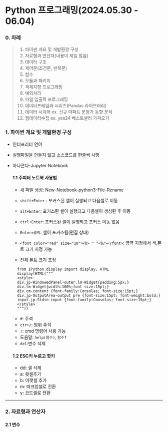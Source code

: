 # Python 프로그래밍(2024.05.30 - 06.04)
### 0. 차례

>1. 파이썬 개요 및 개발환경 구성
>2. 자료형과 연산자(내용이 제일 많음)
>3. 데이터 구조
>4. 제어문(조건문, 반복문)
>5. 함수
>6. 모듈과 패키지
>7. 객체지향 프로그래밍
>8. 예외처리
>9. 파일 입출력 프로그래밍
>10. 데이터프레임과 시리즈(Pandas 라이브러리)
>11. 데이터 시각화
ex. 신규 아파트 분양가 동향 분석
>12. 웹데이터수집
ex. yes24 베스트셀러 가져오기   

### 1. 파이썬 개요 및 개발환경 구성
- 인터프리터 언어
 - 실행파일을 만들지 않고 소스코드를 한줄씩 시행
- 아나콘다-Jupyter Notebook
  #### 1.1 주피터 노트북 사용법
   - 새 파일 생성: New-Notebook-python3-File-Rename
   - `shift+Enter` : 포커스된 셀이 실행되고 다음셀로 이동
   - `alt+Enter`: 포커스된 셀이 실행되고 다음셀이 생성된 후 이동
   - `ctrl+Enter`: 포커스된 셀이 실행되고 포커스 이동 없음
   - `Enter=클릭`: 셀이 포커스됨(편집 상태)

   -  `<font color="red" size="10"><b> " "<b/></font>`: 영역 지정해서 색,폰트 크기 지정 가능
   - 전체 폰트 크기 조정
    ```
      from IPython.display import display, HTML
      display(HTML("""
      <style>
      div.jp-WindowedPanel-outer.lm-Widget{padding:5px;}
      div.lm-Widget{width:100%;font-size:15pt;}
      div.cm-content {font-family:Consolas; font-size:15pt;}
      div.jp-OutputArea-output pre {font-size:15pt; font-weight:bold;}
      input.jp-Stdin-input {font-family:Consolas; font-size:15pt;}
      </style>
      """))
    ```      
  - `#`: 주석
  - `ctr+/`: 범위 주석
  - `!`: cmd 명령어 사용 가능
  - 도움말: `help(함수)`, `함수?`
  - `del`:변수 삭제
 
  #### 1.2 ESC키 누르고 핫키
  - dd: 셀 삭제
  - a: 윗셀추가
  - b: 아랫셀 추가
  - m: 마크업셀로 전환
  - y: 코드셀로 전환
 
 - - -

 ### 2. 자료형과 연산자
 #### 2.1 변수
 

